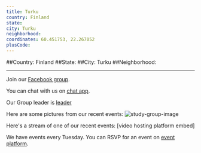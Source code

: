 ```yaml
---
title: Turku
country: Finland
state: 
city: Turku
neighborhood: 
coordinates: 60.451753, 22.267052
plusCode:
---
```


##Country: Finland
##State: 
##City: Turku
##Neighborhood: 
*****
Join our [Facebook group](https://www.facebook.com/groups/free.code.camp.turku).

You can chat with us on [chat app]().

Our Group leader is [leader]()

Here are some pictures from our recent events:
![study-group-image]()

Here's a stream of one of our recent events:
[video hosting platform embed]

We have events every Tuesday. You can RSVP for an event on [event platform]().
